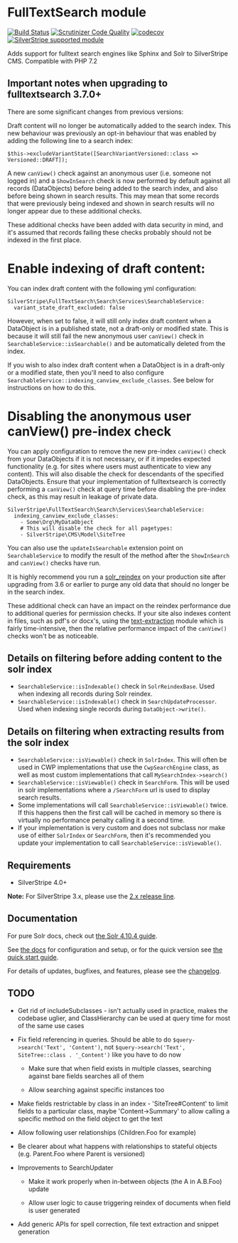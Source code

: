 # FullTextSearch module

[![Build Status](http://img.shields.io/travis/silverstripe/silverstripe-fulltextsearch.svg?style=flat)](https://travis-ci.org/silverstripe/silverstripe-fulltextsearch)
[![Scrutinizer Code Quality](https://scrutinizer-ci.com/g/silverstripe/silverstripe-fulltextsearch/badges/quality-score.png?b=master)](https://scrutinizer-ci.com/g/silverstripe/silverstripe-fulltextsearch/?branch=master)
[![codecov](https://codecov.io/gh/silverstripe/silverstripe-fulltextsearch/branch/master/graph/badge.svg)](https://codecov.io/gh/silverstripe/silverstripe-fulltextsearch)
[![SilverStripe supported module](https://img.shields.io/badge/silverstripe-supported-0071C4.svg)](https://www.silverstripe.org/software/addons/silverstripe-commercially-supported-module-list/)

Adds support for fulltext search engines like Sphinx and Solr to SilverStripe CMS.
Compatible with PHP 7.2

## Important notes when upgrading to fulltextsearch 3.7.0+

There are some significant changes from previous versions:

Draft content will no longer be automatically added to the search index.  This new behaviour was previously an
opt-in behaviour that was enabled by adding the following line to a search index:

```
$this->excludeVariantState([SearchVariantVersioned::class => Versioned::DRAFT]);
```

A new `canView()` check against an anonymous user (i.e. someone not logged in) and a `ShowInSearch` check is now
performed by default against all records (DataObjects) before being added to the search index, and also before being
shown in search results. This may mean that some records that were previously being indexed and shown in search results
will no longer appear due to these additional checks.

These additional checks have been added with data security in mind, and it's assumed that records failing these
checks probably should not be indexed in the first place.

# Enable indexing of draft content:

You can index draft content with the following yml configuration:

```
SilverStripe\FullTextSearch\Search\Services\SearchableService:
  variant_state_draft_excluded: false
```

However, when set to false, it will still only index draft content when a DataObject is in a published state, not a
draft-only or modified state.  This is because it will still fail the new anonymous user `canView()` check in
`SearchableService::isSearchable()` and be automatically deleted from the index.

If you wish to also index draft content when a DataObject is in a draft-only or a modified state, then you'll need
to also configure `SearchableService::indexing_canview_exclude_classes`.  See below for instructions on how to do this.

# Disabling the anonymous user canView() pre-index check

You can apply configuration to remove the new pre-index `canView()` check from your DataObjects if it is not necessary,
or if it impedes expected functionality (e.g. for sites where users must authenticate to view any content). This will
also disable the check for descendants of the specified DataObjects. Ensure that your implementation of fulltextsearch
is correctly performing a `canView()` check at query time before disabling the pre-index check, as this may result in
leakage of private data.

```
SilverStripe\FullTextSearch\Search\Services\SearchableService:
  indexing_canview_exclude_classes:
    - Some\Org\MyDataObject
    # This will disable the check for all pagetypes:
    - SilverStripe\CMS\Model\SiteTree
```

You can also use the `updateIsSearchable` extension point on `SearchableService` to modify the result of the method
after the `ShowInSearch` and `canView()` checks have run. 

It is highly recommend you run a [solr_reindex](https://github.com/silverstripe/silverstripe-fulltextsearch/blob/3/docs/en/03_configuration.md#solr-reindex)
on your production site after upgrading from 3.6 or earlier to purge any old data that should no longer be in the search index.

These additional check can have an impact on the reindex performance due to additional queries for permission checks.
If your site also indexes content in files, such as pdf's or docx's, using the [text-extraction](https://github.com/silverstripe/silverstripe-textextraction)
module which is fairly time-intensive, then the relative performance impact of the `canView()` checks won't be as noticeable.

## Details on filtering before adding content to the solr index
- `SearchableService::isIndexable()` check in `SolrReindexBase`. Used when indexing all records during Solr reindex.
- `SearchableService::isIndexable()` check in `SearchUpdateProcessor`. Used when indexing single records during
`DataObject->write()`.

## Details on filtering when extracting results from the solr index
- `SearchableService::isViewable()` check in `SolrIndex`. This will often be used in CWP implementations that use the
`CwpSearchEngine` class, as well as most custom implementations that call `MySearchIndex->search()`
- `SearchableService::isViewable()` check in `SearchForm`. This will be used in solr implementations where a
`/SearchForm` url is used to display search results.
- Some implementations will call `SearchableService::isViewable()` twice. If this happens then the first call will be
cached in memory so there is virtually no performance penalty calling it a second time.
- If your implementation is very custom and does not subclass nor make use of either `SolrIndex` or `SearchForm`, then
it's recommended you update your implementation to call `SearchableService::isViewable()`.

## Requirements

* SilverStripe 4.0+

**Note:** For SilverStripe 3.x, please use the [2.x release line](https://github.com/silverstripe/silverstripe-fulltextsearch/tree/2).

## Documentation

For pure Solr docs, check out [the Solr 4.10.4 guide](https://archive.apache.org/dist/lucene/solr/ref-guide/apache-solr-ref-guide-4.10.pdf).

See [the docs](/docs/en/00_index.md) for configuration and setup, or for the quick version see [the quick start guide](/docs/en/01_getting_started.md#quick-start).

For details of updates, bugfixes, and features, please see the [changelog](CHANGELOG.md).

## TODO

* Get rid of includeSubclasses - isn't actually used in practice, makes the codebase uglier, and ClassHierarchy can be
used at query time for most of the same use cases

* Fix field referencing in queries. Should be able to do `$query->search('Text', 'Content')`, not
`$query->search('Text', SiteTree::class . '_Content')` like you have to do now

    - Make sure that when field exists in multiple classes, searching against bare fields searches all of them

    - Allow searching against specific instances too

* Make fields restrictable by class in an index - 'SiteTree#Content' to limit fields to a particular class,
maybe 'Content->Summary' to allow calling a specific method on the field object to get the text

* Allow following user relationships (Children.Foo for example)

* Be clearer about what happens with relationships to stateful objects (e.g. Parent.Foo where Parent is versioned)

* Improvements to SearchUpdater

     - Make it work properly when in-between objects (the A in A.B.Foo) update

     - Allow user logic to cause triggering reindex of documents when field is user generated

* Add generic APIs for spell correction, file text extraction and snippet generation
